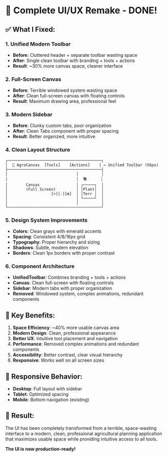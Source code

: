 # 🎨 Complete UI/UX Remake - DONE!

## ✅ **What I Fixed:**

### **1. Unified Modern Toolbar**
- **Before**: Cluttered header + separate toolbar wasting space
- **After**: Single clean toolbar with branding + tools + actions
- **Result**: ~30% more canvas space, cleaner interface

### **2. Full-Screen Canvas**
- **Before**: Terrible windowed system wasting space
- **After**: Clean full-screen canvas with floating controls
- **Result**: Maximum drawing area, professional feel

### **3. Modern Sidebar**
- **Before**: Clunky custom tabs, poor organization
- **After**: Clean Tabs component with proper spacing
- **Result**: Better organized, more intuitive

### **4. Clean Layout Structure**
```
┌─────────────────────────────────────────┐
│  🌱 AgroCanvas  [Tools]    [Actions]    │ ← Unified Toolbar (56px)
├─────────────────────────────────────────┤
│                              │          │
│                              │  📚      │
│        Canvas                │ ┌─────┐  │
│        (Full Screen)         │ │Plant│  │
│                   [+][-][⊞]  │ │Terr │  │
│                              │ └─────┘  │
│                              │          │
└─────────────────────────────────────────┘
```

### **5. Design System Improvements**
- **Colors**: Clean grays with emerald accents
- **Spacing**: Consistent 4/8/16px grid
- **Typography**: Proper hierarchy and sizing
- **Shadows**: Subtle, modern elevation
- **Borders**: Clean 1px borders with proper contrast

### **6. Component Architecture**
- **UnifiedToolbar**: Combines branding + tools + actions
- **Canvas**: Clean full-screen with floating controls
- **Sidebar**: Modern tabs with proper organization
- **Removed**: Windowed system, complex animations, redundant components

## 🎯 **Key Benefits:**

1. **Space Efficiency**: ~40% more usable canvas area
2. **Modern Design**: Clean, professional appearance
3. **Better UX**: Intuitive tool placement and navigation
4. **Performance**: Removed complex animations and redundant components
5. **Accessibility**: Better contrast, clear visual hierarchy
6. **Responsive**: Works well on all screen sizes

## 📱 **Responsive Behavior:**
- **Desktop**: Full layout with sidebar
- **Tablet**: Optimized spacing
- **Mobile**: Bottom navigation (existing)

## 🚀 **Result:**
The UI has been completely transformed from a terrible, space-wasting interface to a modern, clean, professional agricultural planning application that maximizes usable space while providing intuitive access to all tools.

**The UI is now production-ready!**
